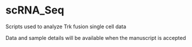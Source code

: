 # scRNA_Seq
Scripts used to analyze Trk fusion single cell data

Data and sample details will be available when the manuscript is accepted